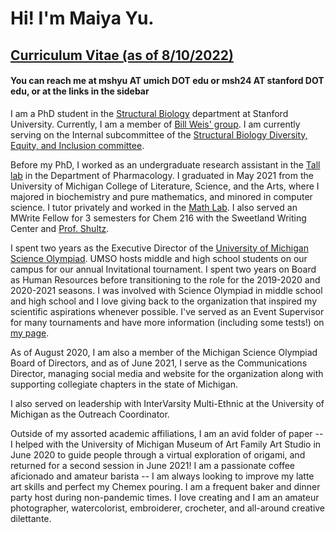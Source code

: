# Hi! I'm Maiya Yu.

## [Curriculum Vitae (as of 8/10/2022)](/files/cv_maiya_yu.pdf)

#### You can reach me at mshyu AT umich DOT edu or msh24 AT stanford DOT edu, or at the links in the sidebar

I am a PhD student in the [Structural Biology](https://med.stanford.edu/structuralbio.html) department at Stanford University. Currently, I am a member of [Bill Weis' group](https://med.stanford.edu/weis.html). I am currently serving on the Internal subcommittee of the [Structural Biology Diversity, Equity, and Inclusion committee](https://med.stanford.edu/structuralbio/diversity-equity-and-inclusion.html).

Before my PhD, I worked as an undergraduate research assistant in the [Tall lab](https://sites.google.com/umich.edu/greg-tall-lab/home) in
 the Department of Pharmacology.
I graduated in May 2021 from the University of Michigan College of Literature, Science, and the Arts, where I majored in biochemistry and pure mathematics, and minored in computer science.
I tutor privately and worked in the [Math Lab](https://lsa.umich.edu/math/undergraduates/course-resources/math-lab.html).
I also served an MWrite Fellow for 3 semesters for Chem 216 with the Sweetland Writing Center and [Prof. Shultz](https://sites.lsa.umich.edu/shultz-lab/).

I spent two years as the Executive Director of the [University of Michigan Science Olympiad](https://umichscioly.org).
UMSO hosts middle and high school students on our campus for
our annual Invitational tournament.
I spent two years on Board as Human Resources before transitioning to the role for the 2019-2020 and 2020-2021 seasons.
I was involved with Science Olympiad in middle school and high school
and I love giving back to the organization that inspired my scientific aspirations whenever possible.
I've served as an Event Supervisor for many tournaments and have more information (including some tests!) on [my page](/miscellanea/science-olympiad).

As of August 2020, I am also a member of the Michigan Science Olympiad Board of
Directors, and as of June 2021, I serve as the Communications Director, managing social media and website for the organization along with supporting collegiate chapters in the state of Michigan.

I also served on leadership with InterVarsity Multi-Ethnic at the University of
 Michigan as the Outreach Coordinator.

Outside of my assorted academic affiliations, I am an avid folder of paper -- I helped with the University of Michigan Museum of Art Family Art Studio in June 2020 to guide people through a virtual exploration of origami, and returned for a second session in June 2021!
I am a passionate coffee aficionado and amateur barista -- I am always looking to improve my latte art skills and perfect my Chemex pouring.
I am a frequent baker and dinner party host during non-pandemic
times.
I love creating and I am an amateur photographer, watercolorist, embroiderer, crocheter, and all-around creative dilettante.
